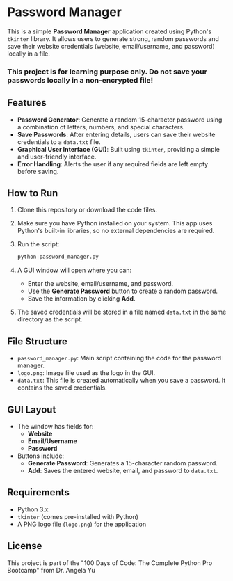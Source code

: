 # Password Manager

This is a simple **Password Manager** application created using Python's `tkinter` library. It allows users to generate strong, random passwords and save their website credentials (website, email/username, and password) locally in a file.

### This project is for learning purpose only. Do not save your passwords locally in a non-encrypted file!

## Features

- **Password Generator**: Generate a random 15-character password using a combination of letters, numbers, and special characters.
- **Save Passwords**: After entering details, users can save their website credentials to a `data.txt` file.
- **Graphical User Interface (GUI)**: Built using `tkinter`, providing a simple and user-friendly interface.
- **Error Handling**: Alerts the user if any required fields are left empty before saving.

## How to Run

1. Clone this repository or download the code files.
2. Make sure you have Python installed on your system. This app uses Python's built-in libraries, so no external dependencies are required.
3. Run the script:

    ```bash
    python password_manager.py
    ```

4. A GUI window will open where you can:
   - Enter the website, email/username, and password.
   - Use the **Generate Password** button to create a random password.
   - Save the information by clicking **Add**.

5. The saved credentials will be stored in a file named `data.txt` in the same directory as the script.

## File Structure

- `password_manager.py`: Main script containing the code for the password manager.
- `logo.png`: Image file used as the logo in the GUI.
- `data.txt`: This file is created automatically when you save a password. It contains the saved credentials.

## GUI Layout

- The window has fields for:
  - **Website**
  - **Email/Username**
  - **Password**
- Buttons include:
  - **Generate Password**: Generates a 15-character random password.
  - **Add**: Saves the entered website, email, and password to `data.txt`.

## Requirements

- Python 3.x
- `tkinter` (comes pre-installed with Python)
- A PNG logo file (`logo.png`) for the application

## License

This project is part of the "100 Days of Code: The Complete Python Pro Bootcamp" from Dr. Angela Yu
